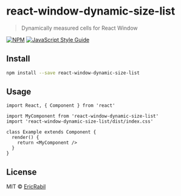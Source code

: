# react-window-dynamic-size-list

> Dynamically measured cells for React Window

[![NPM](https://img.shields.io/npm/v/react-window-dynamic-size-list.svg)](https://www.npmjs.com/package/react-window-dynamic-size-list) [![JavaScript Style Guide](https://img.shields.io/badge/code_style-standard-brightgreen.svg)](https://standardjs.com)

## Install

```bash
npm install --save react-window-dynamic-size-list
```

## Usage

```tsx
import React, { Component } from 'react'

import MyComponent from 'react-window-dynamic-size-list'
import 'react-window-dynamic-size-list/dist/index.css'

class Example extends Component {
  render() {
    return <MyComponent />
  }
}
```

## License

MIT © [EricRabil](https://github.com/EricRabil)
